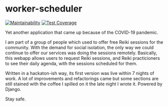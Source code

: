 # worker-scheduler

[![Maintainability](https://api.codeclimate.com/v1/badges/2001d100672d345cc8dc/maintainability)](https://codeclimate.com/github/gabrielmip/worker-scheduler/maintainability)
[![Test Coverage](https://api.codeclimate.com/v1/badges/2001d100672d345cc8dc/test_coverage)](https://codeclimate.com/github/gabrielmip/worker-scheduler/test_coverage)

Yet another application that came up because of the COVID-19 pandemic.

I am part of a group of people which used to offer free Reiki sessions for the community.
With the demand for social isolation, the only way we could continue to offer our services was doing the sessions remotely.
Basically, this webapp allows users to request Reiki sessions, and Reiki practicioners to see their daily agenda, with the sessions scheduled for them.

Written in a hackaton-ish way, its first version was live within 7 nights of work. A lot of improvements and refactorings came but some sections are still stained with the coffee I spilled on it the late night I wrote it. Powered by Django.

Stay safe.
